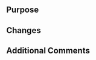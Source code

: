 ## Purpose

<!--- Provide a summary of the purpose of this PR --->

## Changes

<!--- Provide a summary of WHAT this PR is doing --->

## Additional Comments
